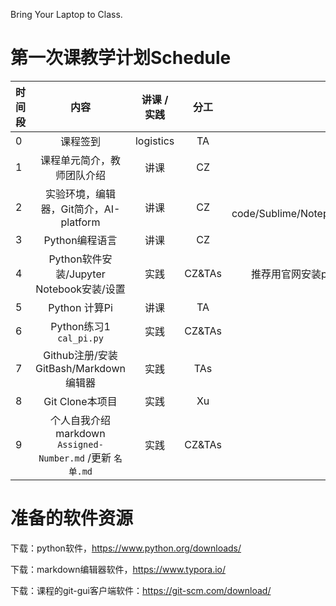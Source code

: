 Bring Your Laptop to Class. 

# 第一次课教学计划Schedule 

|时间段     |  内容    | 讲课 / 实践     |  分工  |备注       |
| :---      |   :----:    |   :----:    |    :----:    |       ---: |
|   0       | 课程签到     |  logistics   |     TA     |        |
|   1       | 课程单元简介，教师团队介绍     | 讲课    |     CZ     |   all     |
|   2       | 实验环境，编辑器，Git简介，AI-platform     |  讲课    |     CZ     |  VS code/Sublime/Notepad++       |
|   3       | Python编程语言     |  讲课    |    CZ    |        |
|   4       | Python软件安装/Jupyter Notebook安装/设置     |  实践    |    CZ&TAs    |   推荐用官网安装python     |
|   5       | Python 计算Pi     |  讲课    |     TA     |         |
|   6       | Python练习1  ``cal_pi.py``    |  实践    |     CZ&TAs     |         
|   7       | Github注册/安装GitBash/Markdown编辑器     |  实践    |    TAs     |        |
|   8       | Git Clone本项目     |  实践    |    Xu     |        |
|   9       | 个人自我介绍markdown ``Assigned-Number.md`` /更新 ``名单.md``     |  实践    |    CZ&TAs     |        |


# 准备的软件资源

下载：python软件，https://www.python.org/downloads/

下载：markdown编辑器软件，https://www.typora.io/

下载：课程的git-gui客户端软件：https://git-scm.com/download/ 
